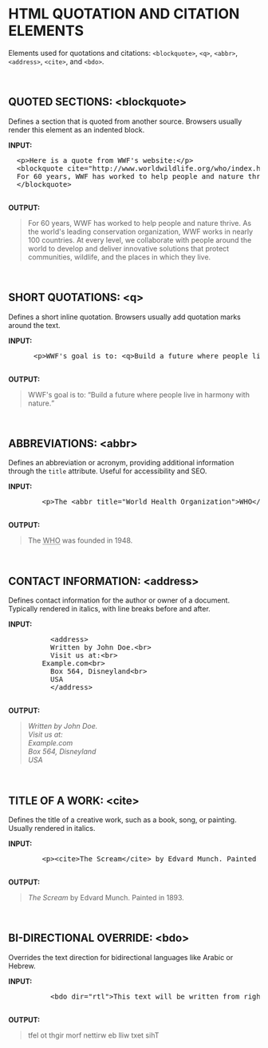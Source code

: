 <!DOCTYPE html>
<h1>HTML QUOTATION AND CITATION ELEMENTS</h1>
<p>Elements used for quotations and citations: <code>&lt;blockquote&gt;</code>, <code>&lt;q&gt;</code>, <code>&lt;abbr&gt;</code>, <code>&lt;address&gt;</code>, <code>&lt;cite&gt;</code>, and <code>&lt;bdo&gt;</code>.</p>
<br>

<h2><b>QUOTED SECTIONS: &lt;blockquote&gt;</b></h2>
<p>Defines a section that is quoted from another source. Browsers usually render this element as an indented block.</p>
<p class="input-label"><b>INPUT:</b></p>
<pre>
  &lt;p&gt;Here is a quote from WWF's website:&lt;/p&gt;
  &lt;blockquote cite="http://www.worldwildlife.org/who/index.html"&gt;
  For 60 years, WWF has worked to help people and nature thrive. As the world's leading conservation organization, WWF works in nearly 100 countries.At every level, we collaborate with people around the world to develop and deliver innovative solutions that protect communities, wildlife, and the places in which they live.
  &lt;/blockquote&gt;
  </pre>
  <p class="output-label"><b>OUTPUT:</b></p>
  <blockquote>
    For 60 years, WWF has worked to help people and nature thrive. As the world's leading conservation organization, WWF works in nearly 100 countries. At every level, we collaborate with people around the world to develop and deliver innovative solutions that protect communities, wildlife, and the places in which they live.
    </blockquote>
    <br>

   
   <h2><b>SHORT QUOTATIONS: </b> &lt;q&gt;</h2>
    <p>Defines a short inline quotation. Browsers usually add quotation marks around the text.</p>
    <p class="input-label"><b>INPUT:</b></p>
    <pre>
      &lt;p&gt;WWF's goal is to: &lt;q&gt;Build a future where people live in harmony with nature.&lt;/q&gt;&lt;/p&gt;
      </pre>
      <p class="output-label"><b>OUTPUT:</b></p>
      <blockquote>
      <p>WWF's goal is to: <q>Build a future where people live in harmony with nature.</q></p>
      </blockquote>
      <br>
      
  <h2><b>ABBREVIATIONS: </b> &lt;abbr&gt;</h2>
      <p>Defines an abbreviation or acronym, providing additional information through the <code>title</code> attribute. Useful for accessibility and SEO.</p>
      <p class="input-label"><b>INPUT:</b></p>
      <pre>
        &lt;p&gt;The &lt;abbr title="World Health Organization"&gt;WHO&lt;/abbr&gt; was founded in 1948.&lt;/p&gt;
        </pre>
        <p class="output-label"><b>OUTPUT:</b></p>
        <blockquote>
        <p>The <abbr title="World Health Organization">WHO</abbr> was founded in 1948.</p>
        </blockquote>
        <br>
    
  <h2>CONTACT INFORMATION: &lt;address&gt;</h2>
        <p>Defines contact information for the author or owner of a document. Typically rendered in italics, with line breaks before and after.</p>
        <p class="input-label"><b>INPUT:</b></p>
        <pre>
          &lt;address&gt;
          Written by John Doe.&lt;br&gt;
          Visit us at:&lt;br&gt;
        Example.com&lt;br&gt;
          Box 564, Disneyland&lt;br&gt;
          USA
          &lt;/address&gt;
    </pre>
    <p class="output-label"><b>OUTPUT:</b></p>
    <blockquote>
    <address>
        Written by John Doe.<br>
        Visit us at:<br>
        Example.com<br>
        Box 564, Disneyland<br>
        USA
      </address>
      </blockquote>
      <br>

  <h2>TITLE OF A WORK: &lt;cite&gt; </h2>
      <p>Defines the title of a creative work, such as a book, song, or painting. Usually rendered in italics.</p>
      <p class="input-label"><b>INPUT:</b></p>
      <pre>
        &lt;p&gt;&lt;cite&gt;The Scream&lt;/cite&gt; by Edvard Munch. Painted in 1893.&lt;/p&gt;
        </pre>
        <p class="output-label"><b>OUTPUT:</b></p>
        <blockquote>
        <p><cite>The Scream</cite> by Edvard Munch. Painted in 1893.</p>
          </blockquote>
        <br>
        
  <h2>BI-DIRECTIONAL OVERRIDE: &lt;bdo&gt;</h2>
        <p>Overrides the text direction for bidirectional languages like Arabic or Hebrew.</p>
        <p class="input-label"><b>INPUT:</b></p>
        <pre>
          &lt;bdo dir="rtl"&gt;This text will be written from right to left&lt;/bdo&gt;
          </pre>
          <p class="output-label"><b>OUTPUT:</b></p>
          <blockquote>
          <bdo dir="rtl">This text will be written from right to left</bdo>
            </blockquote>
          </body>
          </html>
